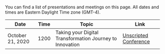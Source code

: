 You can find a list of presentations and meetings on this page. All dates and times are Eastern Daylight Time zone (GMT-4).


| Date               |     Time        |  Topic    |   Link    | 
| ------------------ | --------------- |-----------|-----------|
| October 21, 2020   | 1200            | Taking your Digital Transformation Journey to Innovation | [Unscripted Conference](https://www.unscriptedconf.io/)  |


